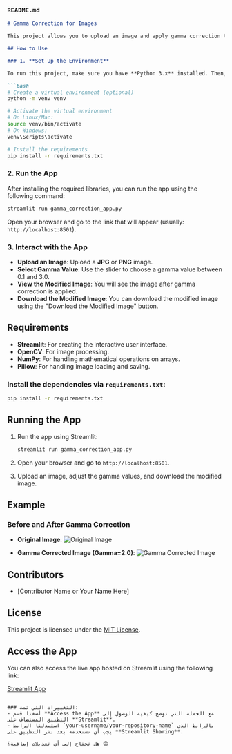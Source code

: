 

### `README.md`

```markdown
# Gamma Correction for Images

This project allows you to upload an image and apply gamma correction to it using an interactive **Streamlit** user interface. You can adjust the gamma value and see its effect on the image in real-time, and also download the modified image.

## How to Use

### 1. **Set Up the Environment**

To run this project, make sure you have **Python 3.x** installed. Then, create a virtual environment and install the required dependencies:

```bash
# Create a virtual environment (optional)
python -m venv venv

# Activate the virtual environment
# On Linux/Mac:
source venv/bin/activate
# On Windows:
venv\Scripts\activate

# Install the requirements
pip install -r requirements.txt
```

### 2. **Run the App**

After installing the required libraries, you can run the app using the following command:

```bash
streamlit run gamma_correction_app.py
```

Open your browser and go to the link that will appear (usually: `http://localhost:8501`).

### 3. **Interact with the App**

- **Upload an Image**: Upload a **JPG** or **PNG** image.
- **Select Gamma Value**: Use the slider to choose a gamma value between 0.1 and 3.0.
- **View the Modified Image**: You will see the image after gamma correction is applied.
- **Download the Modified Image**: You can download the modified image using the "Download the Modified Image" button.

## Requirements

- **Streamlit**: For creating the interactive user interface.
- **OpenCV**: For image processing.
- **NumPy**: For handling mathematical operations on arrays.
- **Pillow**: For handling image loading and saving.

### Install the dependencies via `requirements.txt`:

```bash
pip install -r requirements.txt
```

## Running the App

1. Run the app using Streamlit:
   ```bash
   streamlit run gamma_correction_app.py
   ```

2. Open your browser and go to `http://localhost:8501`.
3. Upload an image, adjust the gamma values, and download the modified image.

## Example

### Before and After Gamma Correction

- **Original Image**:
  ![Original Image](images/original_image_example.jpg)

- **Gamma Corrected Image (Gamma=2.0)**:
  ![Gamma Corrected Image](images/gamma_corrected_image_example.jpg)

## Contributors

- [Contributor Name or Your Name Here]

## License

This project is licensed under the [MIT License](LICENSE).

## Access the App

You can also access the live app hosted on Streamlit using the following link:

[Streamlit App](https://myprojects-misvahlt3gdndgsdwt9tsk.streamlit.app/https://share.streamlit.io/your-username/your-repository-name/main)
```

### التغييرات التي تمت:
- أضفنا قسم **Access the App** مع الجملة التي توضح كيفية الوصول إلى التطبيق المستضاف على **Streamlit**.
- استبدلنا الرابط `your-username/your-repository-name` بالرابط الذي يجب أن تستخدمه بعد نشر التطبيق على **Streamlit Sharing**.

هل تحتاج إلى أي تعديلات إضافية؟ 😊
